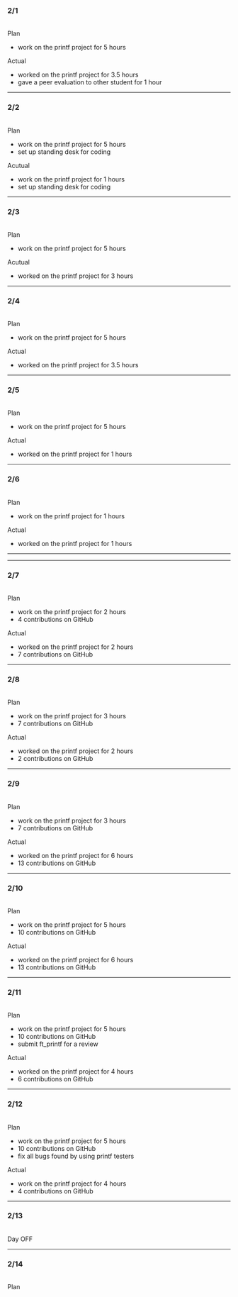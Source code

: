 <h3>2/1</h3><br>
Plan

- work on the printf project for 5 hours

Actual

- worked on the printf project for 3.5 hours
- gave a peer evaluation to other student for 1 hour

---

<h3>2/2</h3><br>
Plan

- work on the printf project for 5 hours
- set up standing desk for coding

Acutual

- work on the printf project for 1 hours
- set up standing desk for coding

---

<h3>2/3</h3><br>
Plan

- work on the printf project for 5 hours

Acutual

- worked on the printf project for 3 hours

---

<h3>2/4</h3><br>
Plan

- work on the printf project for 5 hours

Actual

- worked on the printf project for 3.5 hours

---

<h3>2/5</h3><br>
Plan

- work on the printf project for 5 hours

Actual

- worked on the printf project for 1 hours

---

<h3>2/6</h3><br>
Plan

- work on the printf project for 1 hours

Actual

- worked on the printf project for 1 hours


---
---

<h3>2/7</h3><br>
Plan

- work on the printf project for 2 hours
- 4 contributions on GitHub

Actual

- worked on the printf project for 2 hours
- 7 contributions on GitHub

---

<h3>2/8</h3><br>
Plan

- work on the printf project for 3 hours
- 7 contributions on GitHub

Actual

- worked on the printf project for 2 hours
- 2 contributions on GitHub

---

<h3>2/9</h3><br>
Plan

- work on the printf project for 3 hours
- 7 contributions on GitHub

Actual

- worked on the printf project for 6 hours
- 13 contributions on GitHub

---

<h3>2/10</h3><br>
Plan

- work on the printf project for 5 hours
- 10 contributions on GitHub

Actual

- worked on the printf project for 6 hours
- 13 contributions on GitHub

---

<h3>2/11</h3><br>
Plan

- work on the printf project for 5 hours
- 10 contributions on GitHub
- submit ft_printf for a review

Actual

- worked on the printf project for 4 hours
- 6 contributions on GitHub

---

<h3>2/12</h3><br>
Plan

- work on the printf project for 5 hours
- 10 contributions on GitHub
- fix all bugs found by using printf testers

Actual

- work on the printf project for 4 hours
- 4 contributions on GitHub

---

<h3>2/13</h3><br>
Day OFF

---

<h3>2/14</h3><br>
Plan

